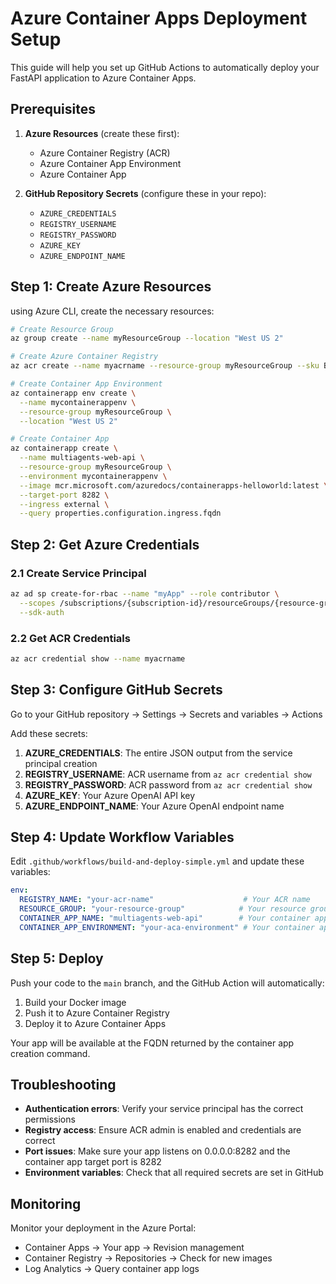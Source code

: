 # Azure Container Apps Deployment Setup

This guide will help you set up GitHub Actions to automatically deploy your FastAPI application to Azure Container Apps.

## Prerequisites

1. **Azure Resources** (create these first):
   - Azure Container Registry (ACR)
   - Azure Container App Environment
   - Azure Container App

2. **GitHub Repository Secrets** (configure these in your repo):
   - `AZURE_CREDENTIALS`
   - `REGISTRY_USERNAME` 
   - `REGISTRY_PASSWORD`
   - `AZURE_KEY`
   - `AZURE_ENDPOINT_NAME`

## Step 1: Create Azure Resources

using Azure CLI, create the necessary resources:

```bash
# Create Resource Group
az group create --name myResourceGroup --location "West US 2"

# Create Azure Container Registry
az acr create --name myacrname --resource-group myResourceGroup --sku Basic --admin-enabled true

# Create Container App Environment
az containerapp env create \
  --name mycontainerappenv \
  --resource-group myResourceGroup \
  --location "West US 2"

# Create Container App
az containerapp create \
  --name multiagents-web-api \
  --resource-group myResourceGroup \
  --environment mycontainerappenv \
  --image mcr.microsoft.com/azuredocs/containerapps-helloworld:latest \
  --target-port 8282 \
  --ingress external \
  --query properties.configuration.ingress.fqdn
```

## Step 2: Get Azure Credentials

### 2.1 Create Service Principal
```bash
az ad sp create-for-rbac --name "myApp" --role contributor \
  --scopes /subscriptions/{subscription-id}/resourceGroups/{resource-group} \
  --sdk-auth
```

### 2.2 Get ACR Credentials
```bash
az acr credential show --name myacrname
```

## Step 3: Configure GitHub Secrets

Go to your GitHub repository → Settings → Secrets and variables → Actions

Add these secrets:

1. **AZURE_CREDENTIALS**: The entire JSON output from the service principal creation
2. **REGISTRY_USERNAME**: ACR username from `az acr credential show`
3. **REGISTRY_PASSWORD**: ACR password from `az acr credential show`
4. **AZURE_KEY**: Your Azure OpenAI API key
5. **AZURE_ENDPOINT_NAME**: Your Azure OpenAI endpoint name

## Step 4: Update Workflow Variables

Edit `.github/workflows/build-and-deploy-simple.yml` and update these variables:

```yaml
env:
  REGISTRY_NAME: "your-acr-name"                    # Your ACR name
  RESOURCE_GROUP: "your-resource-group"            # Your resource group
  CONTAINER_APP_NAME: "multiagents-web-api"        # Your container app name
  CONTAINER_APP_ENVIRONMENT: "your-aca-environment" # Your container app environment
```

## Step 5: Deploy

Push your code to the `main` branch, and the GitHub Action will automatically:

1. Build your Docker image
2. Push it to Azure Container Registry
3. Deploy it to Azure Container Apps

Your app will be available at the FQDN returned by the container app creation command.

## Troubleshooting

- **Authentication errors**: Verify your service principal has the correct permissions
- **Registry access**: Ensure ACR admin is enabled and credentials are correct
- **Port issues**: Make sure your app listens on 0.0.0.0:8282 and the container app target port is 8282
- **Environment variables**: Check that all required secrets are set in GitHub

## Monitoring

Monitor your deployment in the Azure Portal:
- Container Apps → Your app → Revision management
- Container Registry → Repositories → Check for new images
- Log Analytics → Query container app logs
